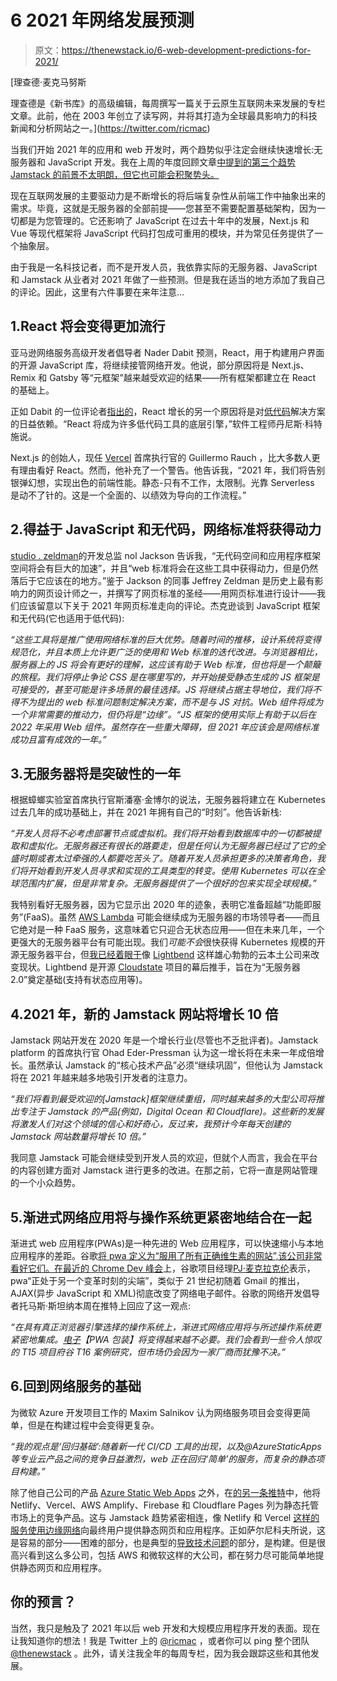 # 6 2021 年网络发展预测

> 原文：<https://thenewstack.io/6-web-development-predictions-for-2021/>

[](https://twitter.com/ricmac)

 [理查德·麦克马努斯

理查德是《新书库》的高级编辑，每周撰写一篇关于云原生互联网未来发展的专栏文章。此前，他在 2003 年创立了读写网，并将其打造为全球最具影响力的科技新闻和分析网站之一。](https://twitter.com/ricmac) [](https://twitter.com/ricmac)

当我们开始 2021 年的应用和 web 开发时，两个趋势似乎注定会继续快速增长:无服务器和 JavaScript 开发。我在上周的年度回顾文章[中提到的第三个趋势 Jamstack 的前景不太明朗，但它也可能会积聚势头。](https://thenewstack.io/up-the-stack-a-year-end-review-of-serverless-jamstack-and-javascript/)

现在互联网发展的主要驱动力是不断增长的将后端复杂性从前端工作中抽象出来的需求。毕竟，这就是无服务器的全部前提——您甚至不需要配置基础架构，因为一切都是为您管理的。它还影响了 JavaScript 在过去十年中的发展，Next.js 和 Vue 等现代框架将 JavaScript 代码打包成可重用的模块，并为常见任务提供了一个抽象层。

由于我是一名科技记者，而不是开发人员，我依靠实际的无服务器、JavaScript 和 Jamstack 从业者对 2021 年做了一些预测。但是我在适当的地方添加了我自己的评论。因此，这里有六件事要在来年注意…

## 1.React 将会变得更加流行

亚马逊网络服务高级开发者倡导者 Nader Dabit 预测，React，用于构建用户界面的开源 JavaScript 库，将继续接管网络开发。他说，部分原因将是 Next.js、Remix 和 Gatsby 等“元框架”越来越受欢迎的结果——所有框架都建立在 React 的基础上。

正如 Dabit 的一位评论者[指出的](https://twitter.com/DennisKortsch/status/1340758138832744450)，React 增长的另一个原因将是对[低代码](https://thenewstack.io/outsystems-pushes-low-code-beyond-its-visual-basic-legacy/)解决方案的日益依赖。“React 将成为许多低代码工具的底层引擎，”软件工程师丹尼斯·科特施说。

Next.js 的创始人，现任 [Vercel](https://vercel.com/) 首席执行官的 Guillermo Rauch ，比大多数人更有理由看好 React。然而，他补充了一个警告。他告诉我，“2021 年，我们将告别银弹幻想，实现出色的前端性能。静态-只有不工作，太限制。光靠 Serverless 是动不了针的。这是一个全面的、以绩效为导向的工作流程。”

## 2.得益于 JavaScript 和无代码，网络标准将获得动力

[studio . zeldman](https://twitter.com/noel)的开发总监 nol Jackson 告诉我，“无代码空间和应用程序框架空间将会有巨大的加速”，并且“web 标准将会在这些工具中获得动力，但是仍然落后于它应该在的地方。”鉴于 Jackson 的同事 Jeffrey Zeldman 是历史上最有影响力的网页设计师之一，并撰写了网页标准的圣经——用网页标准进行设计——我们应该留意以下关于 2021 年网页标准走向的评论。杰克逊谈到 JavaScript 框架和无代码(它也适用于低代码):

*“这些工具将是推广使用网络标准的巨大优势。随着时间的推移，设计系统将变得规范化，并且本质上允许更广泛的使用和 Web 标准的迭代改进。与浏览器相比，服务器上的 JS 将会有更好的理解，这应该有助于 Web 标准，但也将是一个颠簸的旅程。我们将停止争论 CSS 是在哪里写的，并开始接受静态生成的 JS 框架是可接受的，甚至可能是许多场景的最佳选择。JS 将继续占据主导地位，我们将不得不为提出的 web 标准问题制定解决方案，而不是与 JS 对抗。Web 组件将成为一个非常需要的推动力，但仍将是“边缘”。“JS 框架的使用实际上有助于以后在 2022 年采用 Web 组件。虽然存在一些重大障碍，但 2021 年应该会是网络标准成功且富有成效的一年。”*

## 3.无服务器将是突破性的一年

根据蟑螂实验室首席执行官斯潘塞·金博尔的说法，无服务器将建立在 Kubernetes 过去几年的成功基础上，并在 2021 年拥有自己的“时刻”。他告诉新栈:

*“开发人员将不必考虑部署节点或虚拟机。我们将开始看到数据库中的一切都被提取和虚拟化。无服务器还有很长的路要走，但是任何认为无服务器已经过了它的全盛时期或者太过牵强的人都要吃苦头了。随着开发人员承担更多的决策者角色，我们将开始看到开发人员寻求和实现的工具类型的转变。使用 Kubernetes 可以在全球范围内扩展，但是非常复杂。无服务器提供了一个很好的包来实现全球规模。”*

我特别看好无服务器，因为它显示出 2020 年的迹象，表明它准备超越“功能即服务”(FaaS)。虽然 [AWS Lambda](https://aws.amazon.com/lambda/) 可能会继续成为无服务器的市场领导者——而且它绝对是一种 FaaS 服务，这意味着它只迎合无状态应用——但在未来几年，一个更强大的无服务器平台有可能出现。我们*可能不会*很快获得 Kubernetes 规模的开源无服务器平台，但[我已经着眼于](https://thenewstack.io/cloudstate-is-lightbends-attempt-to-define-serverless-2-0/)像 [Lightbend](https://www.lightbend.com/) 这样雄心勃勃的云本土公司来改变现状。Lightbend 是开源 [Cloudstate](https://cloudstate.io/) 项目的幕后推手，旨在为“无服务器 2.0”奠定基础(支持有状态应用等)。

## 4.2021 年，新的 Jamstack 网站将增长 10 倍

Jamstack 网站开发在 2020 年是一个增长行业(尽管也不乏批评者)。Jamstack platform 的首席执行官 Ohad Eder-Pressman 认为这一增长将在未来一年成倍增长。虽然承认 Jamstack 的“核心技术产品”必须“继续巩固”，但他认为 Jamstack 将在 2021 年越来越多地吸引开发者的注意力。

*“我们将看到最受欢迎的[Jamstack]框架继续重组，同时越来越多的大型公司将推出专注于 Jamstack 的产品(例如，Digital Ocean 和 Cloudflare)。这些新的发展将激发人们对这个领域的信心和好奇心，反过来，我预计今年每天创建的 Jamstack 网站数量将增长 10 倍。”*

我同意 Jamstack 可能会继续受到开发人员的欢迎，但就个人而言，我会在平台的内容创建方面对 Jamstack 进行更多的改进。在那之前，它将一直是网站管理的一个小众趋势。

## 5.渐进式网络应用将与操作系统更紧密地结合在一起

渐进式 web 应用程序(PWAs)是一种先进的 Web 应用程序，可以快速缩小与本地应用程序的差距。谷歌[将 pwa 定义为“服用了所有正确维生素的网站”,该公司非常看好它们。在](https://web.dev/progressive-web-apps/)[最近的 Chrome Dev 峰会](https://thenewstack.io/chrome-dev-summit-the-web-is-closing-the-gap-on-native-apps/)上，谷歌项目经理[PJ·麦克拉克伦](https://twitter.com/b1tr0t)表示，pwa“正处于另一个变革时刻的尖端”，类似于 21 世纪初随着 Gmail 的推出，AJAX(异步 JavaScript 和 XML)彻底改变了网络电子邮件。谷歌的网络开发倡导者托马斯·斯坦纳本周在推特上回应了这一观点:

*“在具有真正浏览器引擎选择的操作系统上，渐进式网络应用将与所述操作系统更紧密地集成。[电子](https://www.electronjs.org/)【PWA 包装】将变得越来越不必要。我们会看到一些令人惊叹的 T15 项目府谷 T16 案例研究，但市场仍会因为一家厂商而犹豫不决。”*

## 6.回到网络服务的基础

为微软 Azure 开发项目工作的 Maxim Salnikov 认为网络服务项目会变得更简单，但是在构建过程中会变得更复杂。

*“我的观点是‘回归基础’:随着新一代 CI/CD 工具的出现，以及@AzureStaticApps 等专业云产品之间的竞争日益激烈，web 正在回归‘简单’的服务，而复杂的静态项目构建。”*

除了他自己公司的产品 [Azure Static Web Apps](https://azure.microsoft.com/en-us/services/app-service/static/) 之外，在[的另一条推特](https://twitter.com/webmaxru/status/1340986659396071425)中，他将 Netlify、Vercel、AWS Amplify、Firebase 和 Cloudflare Pages 列为静态托管市场上的竞争产品。这与 Jamstack 趋势紧密相连，像 Netlify 和 Vercel [这样的服务](https://thenewstack.io/vercels-frontend-and-the-rise-of-the-hybrid-developer/)[使用边缘网络](https://thenewstack.io/why-netlify-is-tech-agnostic-and-its-role-in-jamstack-development/)向最终用户提供静态网页和应用程序。正如萨尔尼科夫所说，这是容易的部分——困难的部分，也是典型的[导致技术问题](https://thenewstack.io/gatsby-faces-community-upheaval-over-commercialization-plans-diversity-challenges/)的部分，是构建。但是很高兴看到这么多公司，包括 AWS 和微软这样的大公司，都在努力尽可能简单地提供静态网页和应用程序。

## 你的预言？

当然，我只是触及了 2021 年以后 web 开发和大规模应用程序开发的表面。现在让我知道你的想法！我是 Twitter 上的 [@ricmac](https://twitter.com/ricmac) ，或者你可以 ping 整个团队 [@thenewstack](https://twitter.com/thenewstack) 。此外，请关注我全年的每周专栏，因为我会跟踪这些和其他发展。

<svg xmlns:xlink="http://www.w3.org/1999/xlink" viewBox="0 0 68 31" version="1.1"><title>Group</title> <desc>Created with Sketch.</desc></svg>
